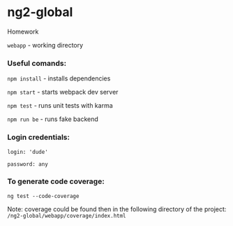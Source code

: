 # ng2-global
Homework

`webapp` - working directory

### Useful comands:

`npm install` - installs dependencies

`npm start` - starts webpack dev server

`npm test` - runs unit tests with karma

`npm run be` - runs fake backend

### Login credentials:

`login: 'dude'`

`password: any`


### To generate code coverage: 

`
ng test --code-coverage
`

Note: coverage could be found then in the following directory of the project: `/ng2-global/webapp/coverage/index.html`